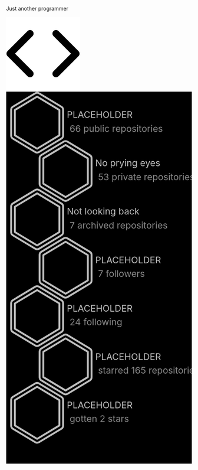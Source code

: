 Just another programmer

<img src="svgs/angle-brackets.svg">
<svg xmlns="http://www.w3.org/2000/svg" width="600" height="1200" viewBox="0 0 300 600">
    <rect x="0" y="0" width="100%" height="100%"/>
    <g transform="translate(50 50) scale(1.5 1.5)">
        <path d="
            M 24 -13.6 L 24 13.6 L 0 28 L -24 13.6 L -24 -13.6 L 0 -28 Z
            M 2 -31.6 A 4 4 90 0 0 -2 -31.6 L -26 -17.2 A 4 4 90 0 0 -28 -13.6 L -28 13.6 A 4 4 90 0 0 -26 17.2 L -2 31.6 A 4 4 90 0 0 2 31.6 L 26 17.2 A 4 4 90 0 0 28 13.6 L 28 -13.6 A 4 4 90 0 0 26 -17.2 Z
        " stroke="#BDBDBD" stroke-width="2" stroke-linecap="round" stroke-linejoin="round"/>
        <text x="32" y="-5" fill="#BDBDBD" stroke-width="0.1" font-size="0.7em" >PLACEHOLDER</text>
        <text x="35" y="10" fill="#888888" stroke-width="0.1" font-size="0.7em" >66 public repositories</text>
    </g>
    <g transform="translate(96 128) scale(1.5 1.5)">
        <path d="
            M 24 -13.6 L 24 13.6 L 0 28 L -24 13.6 L -24 -13.6 L 0 -28 Z
            M 2 -31.6 A 4 4 90 0 0 -2 -31.6 L -26 -17.2 A 4 4 90 0 0 -28 -13.6 L -28 13.6 A 4 4 90 0 0 -26 17.2 L -2 31.6 A 4 4 90 0 0 2 31.6 L 26 17.2 A 4 4 90 0 0 28 13.6 L 28 -13.6 A 4 4 90 0 0 26 -17.2 Z
        " stroke="#BDBDBD" stroke-width="2" stroke-linecap="round" stroke-linejoin="round"/>
        <text x="32" y="-5" fill="#BDBDBD" stroke-width="0.1" font-size="0.7em" >No prying eyes</text>
        <text x="35" y="10" fill="#888888" stroke-width="0.1" font-size="0.7em" >53 private repositories</text>
    </g>
    <g transform="translate(50 206) scale(1.5 1.5)">
        <path d="
            M 24 -13.6 L 24 13.6 L 0 28 L -24 13.6 L -24 -13.6 L 0 -28 Z
            M 2 -31.6 A 4 4 90 0 0 -2 -31.6 L -26 -17.2 A 4 4 90 0 0 -28 -13.6 L -28 13.6 A 4 4 90 0 0 -26 17.2 L -2 31.6 A 4 4 90 0 0 2 31.6 L 26 17.2 A 4 4 90 0 0 28 13.6 L 28 -13.6 A 4 4 90 0 0 26 -17.2 Z
        " stroke="#BDBDBD" stroke-width="2" stroke-linecap="round" stroke-linejoin="round"/>
        <text x="32" y="-5" fill="#BDBDBD" stroke-width="0.1" font-size="0.7em" >Not looking back</text>
        <text x="35" y="10" fill="#888888" stroke-width="0.1" font-size="0.7em" >7 archived repositories</text>
    </g>
    <g transform="translate(96 284) scale(1.5 1.5)">
        <path d="
            M 24 -13.6 L 24 13.6 L 0 28 L -24 13.6 L -24 -13.6 L 0 -28 Z
            M 2 -31.6 A 4 4 90 0 0 -2 -31.6 L -26 -17.2 A 4 4 90 0 0 -28 -13.6 L -28 13.6 A 4 4 90 0 0 -26 17.2 L -2 31.6 A 4 4 90 0 0 2 31.6 L 26 17.2 A 4 4 90 0 0 28 13.6 L 28 -13.6 A 4 4 90 0 0 26 -17.2 Z
        " stroke="#BDBDBD" stroke-width="2" stroke-linecap="round" stroke-linejoin="round"/>
        <text x="32" y="-5" fill="#BDBDBD" stroke-width="0.1" font-size="0.7em" >PLACEHOLDER</text>
        <text x="35" y="10" fill="#888888" stroke-width="0.1" font-size="0.7em" >7 followers</text>
    </g>
    <g transform="translate(50 362) scale(1.5 1.5)">
        <path d="
            M 24 -13.6 L 24 13.6 L 0 28 L -24 13.6 L -24 -13.6 L 0 -28 Z
            M 2 -31.6 A 4 4 90 0 0 -2 -31.6 L -26 -17.2 A 4 4 90 0 0 -28 -13.6 L -28 13.6 A 4 4 90 0 0 -26 17.2 L -2 31.6 A 4 4 90 0 0 2 31.6 L 26 17.2 A 4 4 90 0 0 28 13.6 L 28 -13.6 A 4 4 90 0 0 26 -17.2 Z
        " stroke="#BDBDBD" stroke-width="2" stroke-linecap="round" stroke-linejoin="round"/>
        <text x="32" y="-5" fill="#BDBDBD" stroke-width="0.1" font-size="0.7em" >PLACEHOLDER</text>
        <text x="35" y="10" fill="#888888" stroke-width="0.1" font-size="0.7em" >24 following</text>
    </g>
    <g transform="translate(96 440) scale(1.5 1.5)">
        <path d="
            M 24 -13.6 L 24 13.6 L 0 28 L -24 13.6 L -24 -13.6 L 0 -28 Z
            M 2 -31.6 A 4 4 90 0 0 -2 -31.6 L -26 -17.2 A 4 4 90 0 0 -28 -13.6 L -28 13.6 A 4 4 90 0 0 -26 17.2 L -2 31.6 A 4 4 90 0 0 2 31.6 L 26 17.2 A 4 4 90 0 0 28 13.6 L 28 -13.6 A 4 4 90 0 0 26 -17.2 Z
        " stroke="#BDBDBD" stroke-width="2" stroke-linecap="round" stroke-linejoin="round"/>
        <text x="32" y="-5" fill="#BDBDBD" stroke-width="0.1" font-size="0.7em" >PLACEHOLDER</text>
        <text x="35" y="10" fill="#888888" stroke-width="0.1" font-size="0.7em" >starred 165 repositories</text>
    </g>
    <g transform="translate(50 518) scale(1.5 1.5)">
        <path d="
            M 24 -13.6 L 24 13.6 L 0 28 L -24 13.6 L -24 -13.6 L 0 -28 Z
            M 2 -31.6 A 4 4 90 0 0 -2 -31.6 L -26 -17.2 A 4 4 90 0 0 -28 -13.6 L -28 13.6 A 4 4 90 0 0 -26 17.2 L -2 31.6 A 4 4 90 0 0 2 31.6 L 26 17.2 A 4 4 90 0 0 28 13.6 L 28 -13.6 A 4 4 90 0 0 26 -17.2 Z
        " stroke="#BDBDBD" stroke-width="2" stroke-linecap="round" stroke-linejoin="round"/>
        <text x="32" y="-5" fill="#BDBDBD" stroke-width="0.1" font-size="0.7em" >PLACEHOLDER</text>
        <text x="35" y="10" fill="#888888" stroke-width="0.1" font-size="0.7em" >gotten 2 stars</text>
    </g>
</svg>
